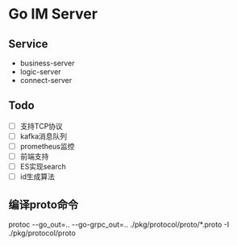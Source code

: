 # Go IM Server

## Service

- business-server
- logic-server
- connect-server

## Todo

- [ ] 支持TCP协议 
- [ ] kafka消息队列
- [ ] prometheus监控
- [ ] 前端支持
- [ ] ES实现search
- [ ] id生成算法

## 编译proto命令

protoc --go_out=.. --go-grpc_out=.. ./pkg/protocol/proto/*.proto -I ./pkg/protocol/proto